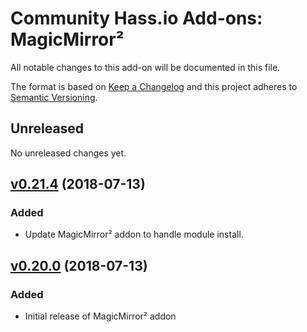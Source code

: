 # Community Hass.io Add-ons: MagicMirror²

All notable changes to this add-on will be documented in this file.

The format is based on [Keep a Changelog][keep-a-changelog]
and this project adheres to [Semantic Versioning][semantic-versioning].

## Unreleased

No unreleased changes yet.

## [v0.21.4] (2018-07-13)

### Added

- Update MagicMirror² addon to handle module install.

## [v0.20.0] (2018-07-13)

### Added

- Initial release of MagicMirror² addon

[keep-a-changelog]: http://keepachangelog.com/en/1.0.0/
[semantic-versioning]: http://semver.org/spec/v2.0.0.html
[v0.20.0]: https://github.com/sytone/hassio-addons/tree/v0.20.0
[v0.21.4]: https://github.com/sytone/hassio-addons/tree/v0.21.4
